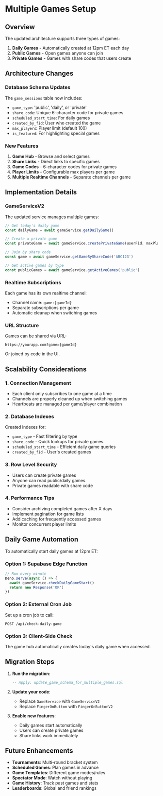 # Multiple Games Setup

## Overview

The updated architecture supports three types of games:

1. **Daily Games** - Automatically created at 12pm ET each day
2. **Public Games** - Open games anyone can join
3. **Private Games** - Games with share codes that users create

## Architecture Changes

### Database Schema Updates

The `game_sessions` table now includes:
- `game_type`: 'public', 'daily', or 'private'
- `share_code`: Unique 6-character code for private games
- `scheduled_start_time`: For daily games
- `created_by_fid`: User who created the game
- `max_players`: Player limit (default 100)
- `is_featured`: For highlighting special games

### New Features

1. **Game Hub** - Browse and select games
2. **Share Links** - Direct links to specific games
3. **Game Codes** - 6-character codes for private games
4. **Player Limits** - Configurable max players per game
5. **Multiple Realtime Channels** - Separate channels per game

## Implementation Details

### GameServiceV2

The updated service manages multiple games:

```typescript
// Get today's daily game
const dailyGame = await gameService.getDailyGame()

// Create a private game
const privateGame = await gameService.createPrivateGame(userFid, maxPlayers)

// Join by share code
const game = await gameService.getGameByShareCode('ABC123')

// Get active games by type
const publicGames = await gameService.getActiveGames('public')
```

### Realtime Subscriptions

Each game has its own realtime channel:
- Channel name: `game:{gameId}`
- Separate subscriptions per game
- Automatic cleanup when switching games

### URL Structure

Games can be shared via URL:
```
https://yourapp.com?game={gameId}
```

Or joined by code in the UI.

## Scalability Considerations

### 1. **Connection Management**
- Each client only subscribes to one game at a time
- Channels are properly cleaned up when switching games
- Heartbeats are managed per game/player combination

### 2. **Database Indexes**
Created indexes for:
- `game_type` - Fast filtering by type
- `share_code` - Quick lookups for private games
- `scheduled_start_time` - Efficient daily game queries
- `created_by_fid` - User's created games

### 3. **Row Level Security**
- Users can create private games
- Anyone can read public/daily games
- Private games readable with share code

### 4. **Performance Tips**
- Consider archiving completed games after X days
- Implement pagination for game lists
- Add caching for frequently accessed games
- Monitor concurrent player limits

## Daily Game Automation

To automatically start daily games at 12pm ET:

### Option 1: Supabase Edge Function
```typescript
// Run every minute
Deno.serve(async () => {
  await gameService.checkDailyGameStart()
  return new Response('OK')
})
```

### Option 2: External Cron Job
Set up a cron job to call:
```
POST /api/check-daily-game
```

### Option 3: Client-Side Check
The game hub automatically creates today's daily game when accessed.

## Migration Steps

1. **Run the migration**:
   ```sql
   -- Apply: update_game_schema_for_multiple_games.sql
   ```

2. **Update your code**:
   - Replace `GameService` with `GameServiceV2`
   - Replace `FingerOnButton` with `FingerOnButtonV2`

3. **Enable new features**:
   - Daily games start automatically
   - Users can create private games
   - Share links work immediately

## Future Enhancements

- **Tournaments**: Multi-round bracket system
- **Scheduled Games**: Plan games in advance
- **Game Templates**: Different game modes/rules
- **Spectator Mode**: Watch without playing
- **Game History**: Track past games and stats
- **Leaderboards**: Global and friend rankings 